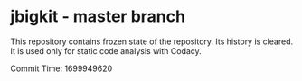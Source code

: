 # jbigkit - master branch

This repository contains frozen state of the repository.
Its history is cleared. It is used only for static code
analysis with Codacy.

Commit Time: 1699949620